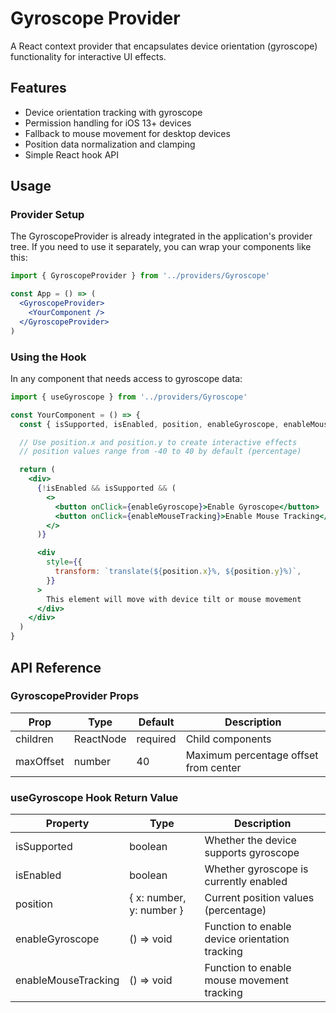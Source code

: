 # Gyroscope Provider

A React context provider that encapsulates device orientation (gyroscope) functionality for interactive UI effects.

## Features

- Device orientation tracking with gyroscope
- Permission handling for iOS 13+ devices
- Fallback to mouse movement for desktop devices
- Position data normalization and clamping
- Simple React hook API

## Usage

### Provider Setup

The GyroscopeProvider is already integrated in the application's provider tree. If you need to use it separately, you can wrap your components like this:

```jsx
import { GyroscopeProvider } from '../providers/Gyroscope'

const App = () => (
  <GyroscopeProvider>
    <YourComponent />
  </GyroscopeProvider>
)
```

### Using the Hook

In any component that needs access to gyroscope data:

```jsx
import { useGyroscope } from '../providers/Gyroscope'

const YourComponent = () => {
  const { isSupported, isEnabled, position, enableGyroscope, enableMouseTracking } = useGyroscope()

  // Use position.x and position.y to create interactive effects
  // position values range from -40 to 40 by default (percentage)

  return (
    <div>
      {!isEnabled && isSupported && (
        <>
          <button onClick={enableGyroscope}>Enable Gyroscope</button>
          <button onClick={enableMouseTracking}>Enable Mouse Tracking</button>
        </>
      )}

      <div
        style={{
          transform: `translate(${position.x}%, ${position.y}%)`,
        }}
      >
        This element will move with device tilt or mouse movement
      </div>
    </div>
  )
}
```

## API Reference

### GyroscopeProvider Props

| Prop      | Type      | Default  | Description                           |
| --------- | --------- | -------- | ------------------------------------- |
| children  | ReactNode | required | Child components                      |
| maxOffset | number    | 40       | Maximum percentage offset from center |

### useGyroscope Hook Return Value

| Property            | Type                     | Description                                    |
| ------------------- | ------------------------ | ---------------------------------------------- |
| isSupported         | boolean                  | Whether the device supports gyroscope          |
| isEnabled           | boolean                  | Whether gyroscope is currently enabled         |
| position            | { x: number, y: number } | Current position values (percentage)           |
| enableGyroscope     | () => void               | Function to enable device orientation tracking |
| enableMouseTracking | () => void               | Function to enable mouse movement tracking     |
